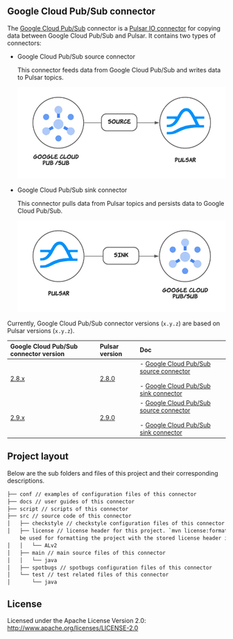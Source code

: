 ## Google Cloud Pub/Sub connector

The [Google Cloud Pub/Sub](https://cloud.google.com/pubsub) connector is a [Pulsar IO connector](http://pulsar.apache.org/docs/en/next/io-overview/) for copying data between Google Cloud Pub/Sub and Pulsar. It contains two types of connectors:

- Google Cloud Pub/Sub source connector


    This connector feeds data from Google Cloud Pub/Sub and writes data to Pulsar topics. 

    ![](docs/google-pubsub-source.png)

- Google Cloud Pub/Sub sink connector

    This connector pulls data from Pulsar topics and persists data to Google Cloud Pub/Sub.

    ![](docs/google-pubsub-sink.png)

Currently, Google Cloud Pub/Sub connector versions (`x.y.z`) are based on Pulsar versions (`x.y.z`).

| Google Cloud Pub/Sub connector version | Pulsar version | Doc |
| :---------- | :------------------- | :------------- |
[2.8.x](https://github.com/streamnative/pulsar-io-google-pubsub/releases/tag/v2.8.2.0)| [2.8.0](http://pulsar.apache.org/en/download/) | - [Google Cloud Pub/Sub source connector](https://hub.streamnative.io/connectors/google-pubsub-source/v2.8.1.29/)<br><br>- [Google Cloud Pub/Sub sink connector](https://hub.streamnative.io/connectors/google-pubsub-sink/v2.8.1.29/) |
[2.9.x](https://github.com/streamnative/pulsar-io-google-pubsub/releases/tag/v2.9.1.0-rc2)| [2.9.0](http://pulsar.apache.org/en/download/) | - [Google Cloud Pub/Sub source connector](https://hub.streamnative.io/connectors/google-pubsub-source/v2.9.1.1/)<br><br>- [Google Cloud Pub/Sub sink connector](https://hub.streamnative.io/connectors/google-pubsub-sink/v2.9.1.1/) |

## Project layout

Below are the sub folders and files of this project and their corresponding descriptions.

```bash
├── conf // examples of configuration files of this connector
├── docs // user guides of this connector
├── script // scripts of this connector
├── src // source code of this connector
│   ├── checkstyle // checkstyle configuration files of this connector
│   ├── license // license header for this project. `mvn license:format` can
    be used for formatting the project with the stored license header in this directory
│   │   └── ALv2
│   ├── main // main source files of this connector
│   │   └── java
│   ├── spotbugs // spotbugs configuration files of this connector
│   └── test // test related files of this connector
│       └── java
```

## License

Licensed under the Apache License Version 2.0: http://www.apache.org/licenses/LICENSE-2.0